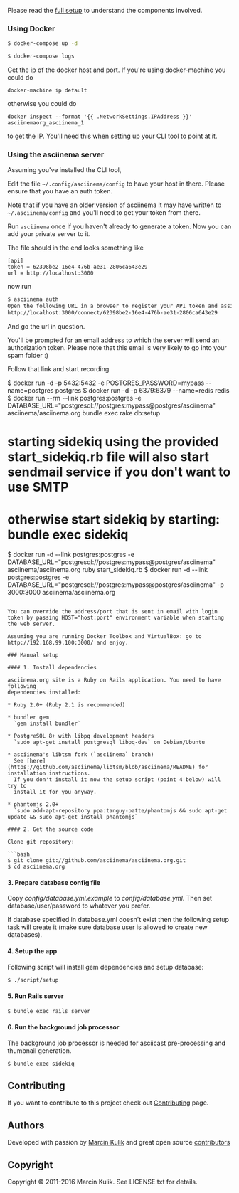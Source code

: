 Please read the [full setup](README.md) to understand the components involved.



### Using Docker

```bash
$ docker-compose up -d

$ docker-compose logs
```


Get the ip of the docker host and port.  If you're using docker-machine you could do

```docker-machine ip default```

otherwise you could do


``` docker inspect --format '{{ .NetworkSettings.IPAddress }}' asciinemaorg_asciinema_1 ```

to get the IP. You'll need this when setting up your CLI tool to point at it.

### Using the asciinema server 

Assuming you've installed the CLI tool, 

Edit the file ```~/.config/asciinema/config``` to have your host in there.  Please ensure that you have an auth token. 

Note that if you have an older version of asciinema it may have written to ```~/.asciinema/config``` and you'll need to get your token from there.


Run ```asciinema``` once if you haven't already to generate a token.  Now you can add your private server to it.



The file should in the end looks something like

```
[api]
token = 62398be2-16e4-476b-ae31-2806ca643e29
url = http://localhost:3000
```

now run 

```bash
$ asciinema auth
Open the following URL in a browser to register your API token and assign any recorded asciicasts to your profile:
http://localhost:3000/connect/62398be2-16e4-476b-ae31-2806ca643e29

```

And go the url in question.

You'll be prompted for an email address to which the server will send an authorization token.  Please note that this email is very likely to go into your spam folder :)

Follow that link and start recording



$ docker run -d -p 5432:5432 -e POSTGRES_PASSWORD=mypass --name=postgres postgres
$ docker run -d -p 6379:6379 --name=redis redis
$ docker run --rm --link postgres:postgres -e DATABASE_URL="postgresql://postgres:mypass@postgres/asciinema" asciinema/asciinema.org bundle exec rake db:setup
# starting sidekiq using the provided start_sidekiq.rb file will also start sendmail service if you don't want to use SMTP
# otherwise start sidekiq by starting: bundle exec sidekiq
$ docker run -d --link postgres:postgres -e DATABASE_URL="postgresql://postgres:mypass@postgres/asciinema" asciinema/asciinema.org ruby  start_sidekiq.rb
$ docker run -d --link postgres:postgres -e DATABASE_URL="postgresql://postgres:mypass@postgres/asciinema" -p 3000:3000 asciinema/asciinema.org
```

You can override the address/port that is sent in email with login token by passing HOST="host:port" environment variable when starting the web server.

Assuming you are running Docker Toolbox and VirtualBox: go to http://192.168.99.100:3000/ and enjoy.

### Manual setup

#### 1. Install dependencies

asciinema.org site is a Ruby on Rails application. You need to have following
dependencies installed:

* Ruby 2.0+ (Ruby 2.1 is recommended)

* bundler gem  
  `gem install bundler`

* PostgreSQL 8+ with libpq development headers  
  `sudo apt-get install postgresql libpq-dev` on Debian/Ubuntu

* asciinema's libtsm fork (`asciinema` branch)  
  See [here](https://github.com/asciinema/libtsm/blob/asciinema/README) for installation instructions.
  If you don't install it now the setup script (point 4 below) will try to
  install it for you anyway.

* phantomjs 2.0+  
  `sudo add-apt-repository ppa:tanguy-patte/phantomjs && sudo apt-get update && sudo apt-get install phantomjs`

#### 2. Get the source code

Clone git repository:

```bash
$ git clone git://github.com/asciinema/asciinema.org.git
$ cd asciinema.org
```

#### 3. Prepare database config file

Copy *config/database.yml.example* to *config/database.yml*. Then set
database/user/password to whatever you prefer.

If database specified in database.yml doesn't exist then the following setup
task will create it (make sure database user is allowed to create new
databases).

#### 4. Setup the app

Following script will install gem dependencies and setup database:

```bash
$ ./script/setup
```

#### 5. Run Rails server

```bash
$ bundle exec rails server
```

#### 6. Run the background job processor

The background job processor is needed for asciicast pre-processing and
thumbnail generation.

```bash
$ bundle exec sidekiq
```

## Contributing

If you want to contribute to this project check out
[Contributing](http://asciinema.org/contributing) page.

## Authors

Developed with passion by [Marcin Kulik](http://ku1ik.com) and great open
source [contributors](https://github.com/asciinema/asciinema.org/contributors)

## Copyright

Copyright &copy; 2011-2016 Marcin Kulik. See LICENSE.txt for details.
